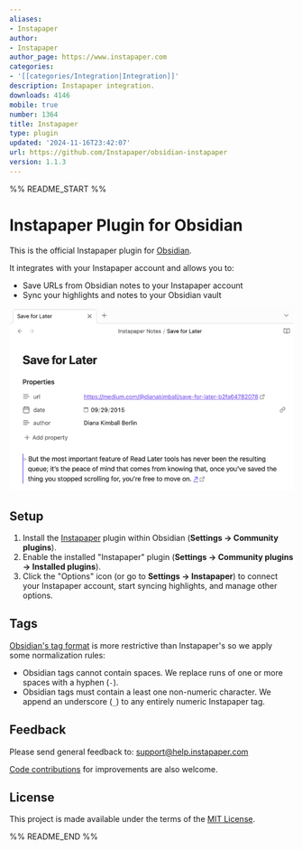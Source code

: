 ```yaml
---
aliases:
- Instapaper
author:
- Instapaper
author_page: https://www.instapaper.com
categories:
- '[[categories/Integration|Integration]]'
description: Instapaper integration.
downloads: 4146
mobile: true
number: 1364
title: Instapaper
type: plugin
updated: '2024-11-16T23:42:07'
url: https://github.com/Instapaper/obsidian-instapaper
version: 1.1.3
---
```


%% README_START %%

# Instapaper Plugin for Obsidian

This is the official Instapaper plugin for [Obsidian](https://obsidian.md).

It integrates with your Instapaper account and allows you to:

- Save URLs from Obsidian notes to your Instapaper account
- Sync your highlights and notes to your Obsidian vault

<img src="https://raw.githubusercontent.com/Instapaper/obsidian-instapaper/HEAD/screenshot.png" width="640px"/>

## Setup

1. Install the [Instapaper](https://obsidian.md/plugins?id=instapaper) plugin within Obsidian (**Settings → Community plugins**).
2. Enable the installed "Instapaper" plugin (**Settings → Community plugins → Installed plugins**).
3. Click the "Options" icon (or go to **Settings → Instapaper**) to connect your Instapaper account, start syncing highlights, and manage other options.

## Tags

[Obsidian's tag format](https://help.obsidian.md/Editing+and+formatting/Tags#Tag+format) is more restrictive than Instapaper's so we apply some normalization rules:

- Obsidian tags cannot contain spaces. We replace runs of one or more spaces with a hyphen (`-`).
- Obsidian tags must contain a least one non-numeric character. We append an underscore (`_`) to any entirely numeric Instapaper tag.

## Feedback

Please send general feedback to: <support@help.instapaper.com>

[Code contributions](CONTRIBUTING.md) for improvements are also welcome.

## License

This project is made available under the terms of the [MIT License](LICENSE).


%% README_END %%